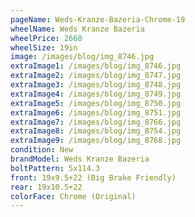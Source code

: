 ```yaml
---
pageName: Weds-Kranze-Bazeria-Chrome-19
wheelName: Weds Kranze Bazeria
wheelPrice: 2660
wheelSize: 19in
image: /images/blog/img_8746.jpg
extraImage1: /images/blog/img_8746.jpg
extraImage2: /images/blog/img_8747.jpg
extraImage3: /images/blog/img_8748.jpg
extraImage4: /images/blog/img_8749.jpg
extraImage5: /images/blog/img_8750.jpg
extraImage6: /images/blog/img_8751.jpg
extraImage7: /images/blog/img_8766.jpg
extraImage8: /images/blog/img_8754.jpg
extraImage9: /images/blog/img_8768.jpg
condition: New
brandModel: Weds Kranze Bazeria
boltPattern: 5x114.3
front: 19x9.5+22 (Big Brake Friendly)
rear: 19x10.5+22
colorFace: Chrome (Original)
---
```

